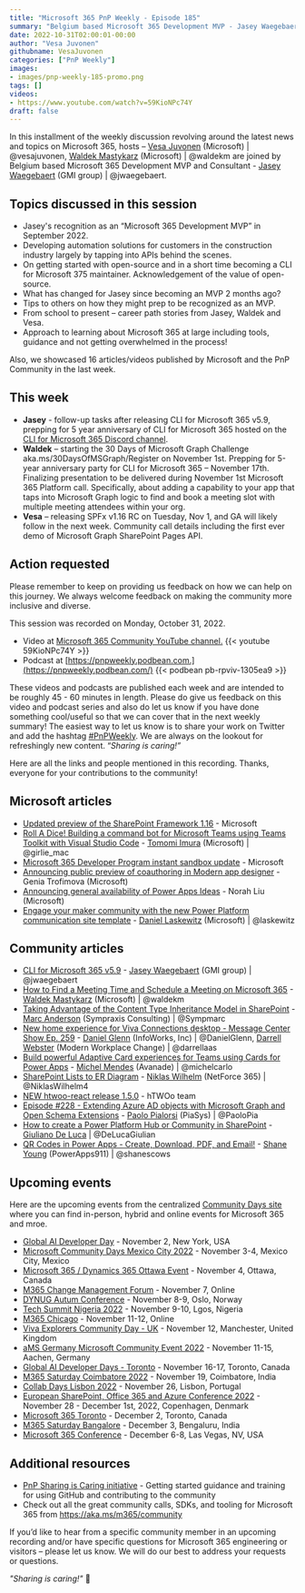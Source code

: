 ```yaml
---
title: "Microsoft 365 PnP Weekly - Episode 185"
summary: "Belgium based Microsoft 365 Development MVP - Jasey Waegebaert (GMI group) joins Microsoft’s Vesa Juvonen and Waldek Mastykarz in a discussion on Career development, how to get an MVP, open-source community work and highlighting 16 articles/videos by Microsoft/Community."
date: 2022-10-31T02:00:01-00:00
author: "Vesa Juvonen"
githubname: VesaJuvonen
categories: ["PnP Weekly"]
images:
- images/pnp-weekly-185-promo.png
tags: []
videos:
- https://www.youtube.com/watch?v=59KioNPc74Y
draft: false
---
```

 
In this installment of the weekly discussion revolving around the latest news and topics on Microsoft 365, hosts – [Vesa Juvonen](http://twitter.com/vesajuvonen) (Microsoft) \| @vesajuvonen, [Waldek Mastykarz](http://twitter.com/waldekm) (Microsoft) \| @waldekm are joined by Belgium based Microsoft 365 Development MVP and Consultant - [Jasey Waegebaert](https://twitter.com/jwaegebaert) (GMI group) \| @jwaegebaert.

## Topics discussed in this session

* Jasey's recognition as an “Microsoft 365 Development MVP” in September 2022.
* Developing automation solutions for customers in the construction industry largely by tapping into APIs behind the scenes.
* On getting started with open-source and in a short time becoming a CLI for Microsoft 375 maintainer. Acknowledgement of the value of open-source.
* What has changed for Jasey since becoming an MVP 2 months ago?
* Tips to others on how they might prep to be recognized as an MVP.
* From school to present – career path stories from Jasey, Waldek and Vesa.
* Approach to learning about Microsoft 365 at large including tools, guidance and not getting overwhelmed in the process!

Also, we showcased 16 articles/videos published by Microsoft and the PnP Community in the last week.

## This week

* **Jasey** - follow-up tasks after releasing CLI for Microsoft 365 v5.9, prepping for 5 year anniversary of CLI for Microsoft 365 hosted on the [CLI for Microsoft 365 Discord channel](https://discord.com/channels/1022486301536178246/1022486302035288097).
* **Waldek** – starting the 30 Days of Microsoft Graph Challenge aka.ms/30DaysOfMSGraph/Register on November 1st. Prepping for 5-year anniversary party for CLI for Microsoft 365 – November 17th. Finalizing presentation to be delivered during November 1st Microsoft 365 Platform call. Specifically, about adding a capability to your app that taps into Microsoft Graph logic to find and book a meeting slot with multiple meeting attendees within your org.
* **Vesa** – releasing SPFx v1.16 RC on Tuesday, Nov 1, and GA will likely follow in the next week. Community call details including the first ever demo of Microsoft Graph SharePoint Pages API.

## Action requested

Please remember to keep on providing us feedback on how we can help on this journey. We always welcome feedback on making the community more inclusive and diverse.

This session was recorded on Monday, October 31, 2022.

*   Video at [Microsoft 365 Community YouTube channel.](https://aka.ms/m365pnp-videos)
    {{< youtube 59KioNPc74Y >}}
*   Podcast at [https://pnpweekly.podbean.com.](https://pnpweekly.podbean.com/) 
    {{< podbean pb-rpviv-1305ea9 >}}   

These videos and podcasts are published each week and are intended to be roughly 45 - 60 minutes in length.  Please do give us feedback on this video and podcast series and also do let us know if you have done something cool/useful so that we can cover that in the next weekly summary! The easiest way to let us know is to share your work on Twitter and add the hashtag [#PnPWeekly](https://twitter.com/search?q=%23pnpweekly). We are always on the lookout for refreshingly new content. “_Sharing is caring!”_ 

Here are all the links and people mentioned in this recording. Thanks, everyone for your contributions to the community!

## Microsoft articles

* [Updated preview of the SharePoint Framework 1.16](https://devblogs.microsoft.com/microsoft365dev/updated-preview-of-the-sharepoint-framework-1-16/) - Microsoft
* [Roll A Dice! Building a command bot for Microsoft Teams using Teams Toolkit with Visual Studio Code](https://devblogs.microsoft.com/microsoft365dev/roll-a-dice-building-a-command-bot-for-microsoft-teams-using-teams-toolkit-with-visual-studio-code/) - [Tomomi Imura](https://twitter.com/girlie_mac) (Microsoft) | @girlie_mac
* [Microsoft 365 Developer Program instant sandbox update](https://devblogs.microsoft.com/microsoft365dev/microsoft-365-developer-program-instant-sandbox-update/) - Microsoft
* [Announcing public preview of coauthoring in Modern app designer](https://powerapps.microsoft.com/blog/announcing-public-preview-of-coauthoring-in-modern-app-designer/) - Genia Trofimova (Microsoft)
* [Announcing general availability of Power Apps Ideas](https://powerapps.microsoft.com/blog/announcing-general-availability-of-power-apps-ideas/) - Norah Liu (Microsoft)
* [Engage your maker community with the new Power Platform communication site template](https://powerapps.microsoft.com/blog/engage-your-maker-community-with-the-new-power-platform-communication-site-template/) - [Daniel Laskewitz](https://twitter.com/laskewitz) (Microsoft) | @laskewitz

## Community articles

* [CLI for Microsoft 365 v5.9](https://pnp.github.io/blog/cli-for-microsoft-365/cli-for-microsoft-365-v5-9/) - [Jasey Waegebaert](https://twitter.com/jwaegebaert) (GMI group) | @jwaegebaert
* [How to Find a Meeting Time and Schedule a Meeting on Microsoft 365](https://www.freecodecamp.org/news/find-meeting-time-schedule-meeting-microsoft-365/) - [Waldek Mastykarz](https://twitter.com/waldekm) (Microsoft) | @waldekm
* [Taking Advantage of the Content Type Inheritance Model in SharePoint](https://sympmarc.com/2022/10/26/taking-advantage-of-the-content-type-inheritance-model-in-sharepoint/) - [Marc Anderson](https://twitter.com/sympmarc) (Sympraxis Consulting) | @Sympmarc
* [New home experience for Viva Connections desktop - Message Center Show Ep. 259](https://regarding365.com/new-home-experience-for-viva-connections-desktop-2f82da3d5638) - [Daniel Glenn](https://twitter.com/DanielGlenn) (InfoWorks, Inc) | @DanielGlenn, [Darrell Webster](http://twitter.com/darrellaas) (Modern Workplace Change) | @darrellaas
* [Build powerful Adaptive Card experiences for Teams using Cards for Power Apps](https://michelcarlo.com/2022/10/25/powerful-adaptive-card-for-teams-cards-for-power-apps/) - [Michel Mendes](https://twitter.com/michelcarlo) (Avanade) | @michelcarlo
* [SharePoint Lists to ER Diagram](https://www.hubsite365.com/crm-pages/sharepoint-lists-to-er-diagram.htm) - [Niklas Wilhelm](https://twitter.com/NiklasWilhelm4) (NetForce 365) | @NiklasWilhelm4
* [NEW htwoo-react release 1.5.0](https://twitter.com/hTWOoUI/status/1585974279056900097) - hTWOo team
* [Episode #228 - Extending Azure AD objects with Microsoft Graph and Open Schema Extensions](https://www.youtube.com/watch?v=X_4sW7iQ1-I) - [Paolo Pialorsi](https://twitter.com/PaoloPia) (PiaSys) | @PaoloPia
* [How to create a Power Platform Hub or Community in SharePoint](https://www.youtube.com/watch?v=sVnDT9dYg00) - [Giuliano De Luca](https://twitter.com/DeLucaGiulian) | @DeLucaGiulian
* [QR Codes in Power Apps - Create, Download, PDF, and Email!](https://www.youtube.com/watch?v=CzqPjZY1j7Y) - [Shane Young](https://twitter.com/ShanesCows) (PowerApps911) | @shanescows

## Upcoming events

Here are the upcoming events from the centralized [Community Days site](https://communitydays.org/events?when=upcoming) where you can find in-person, hybrid and online events for Microsoft 365 and mroe.

* [Global AI Developer Day](https://globalai.community/developer-days/north-america-thetechplatform-5574/) - November 2, New York, USA
* [Microsoft Community Days Mexico City 2022](https://mscloudevents.com/) - November 3-4, Mexico City, Mexico
* [Microsoft 365 / Dynamics 365 Ottawa Event](https://m365ottawa.com/) - November 4, Ottawa, Canada
* [M365 Change Management Forum](https://www.communitydays.org/event/2022-11-07/m365-change-management-forum#Home) - November 7, Online
* [DYNUG Autum Conference](https://dynug.no/arrangementer/dynug-hostkonferanse-2/) - November 8-9, Oslo, Norway
* [Tech Summit Nigeria 2022](https://www.techsummitnigeria.com/) - November 9-10, Lgos, Nigeria
* [M365 Chicago](https://m365chicago.com/) - November 11-12, Online
* [Viva Explorers Community Day - UK](https://www.vivaexplorers.com/) - November 12, Manchester, United Kingdom
* [aMS Germany Microsoft Community Event 2022](https://www.bechtle.com/about-bechtle/events/amsgermany) - November 11-15, Aachen, Germany
* [Global AI Developer Days - Toronto](https://globalai.community/) - November 16-17, Toronto, Canada
* [M365 Saturday Coimbatore 2022](https://athen.tech/M365-Saturday-Coimbatore-2022/) - November 19, Coimbatore, India
* [Collab Days Lisbon 2022](https://www.collabdays.org/2022-lisbon/) - November 26, Lisbon, Portugal
* [​​​​​​​European SharePoint, Office 365 and Azure Conference 2022](https://www.sharepointeurope.com/) - November 28 - December 1st, 2022, Copenhagen, Denmark
* [Microsoft 365 Toronto](https://www.communitydays.org/event/2022-12-02/microsoft-365-toronto) - December 2, Toronto, Canada
* [M365 Saturday Bangalore](https://www.communitydays.org/event/2022-12-03/m365-saturday-bangalore-2022) - December 3, Bengaluru, India
* [Microsoft 365 Conference](https://m365conf.com/#!/) - December 6-8, Las Vegas, NV, USA


## Additional resources

* [PnP Sharing is Caring initiative](https://aka.ms/sharing-is-caring) - Getting started guidance and training for using GitHub and contributing to the community
* Check out all the great community calls, SDKs, and tooling for Microsoft 365 from <https://aka.ms/m365/community>

If you’d like to hear from a specific community member in an upcoming recording and/or have specific questions for Microsoft 365 engineering or visitors – please let us know. We will do our best to address your requests or questions.

_"Sharing is caring!"_ 🧡

